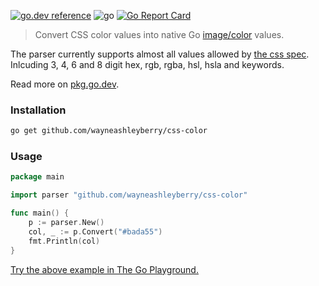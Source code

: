 [![go.dev reference](https://img.shields.io/badge/go.dev-reference-007d9c?logo=go&logoColor=white)](https://pkg.go.dev/github.com/wayneashleyberry/css-color?tab=doc)
![go](https://github.com/wayneashleyberry/css-color/workflows/go/badge.svg)
[![Go Report Card](https://goreportcard.com/badge/github.com/wayneashleyberry/css-color)](https://goreportcard.com/report/github.com/wayneashleyberry/css-color)

> Convert CSS color values into native Go [image/color](https://golang.org/pkg/image/color) values.

The parser currently supports almost all values allowed by [the css spec](https://developer.mozilla.org/en-US/docs/Web/CSS/color_value). Inlcuding 3, 4, 6 and 8 digit hex, rgb, rgba, hsl, hsla and keywords.

Read more on [pkg.go.dev](https://pkg.go.dev/github.com/wayneashleyberry/css-color?tab=doc).

### Installation

```sh
go get github.com/wayneashleyberry/css-color
```

### Usage

```go
package main

import parser "github.com/wayneashleyberry/css-color"

func main() {
    p := parser.New()
    col, _ := p.Convert("#bada55")
    fmt.Println(col)
}
```

[Try the above example in The Go Playground.](https://play.golang.org/p/NYFAJ7B-9D3)
